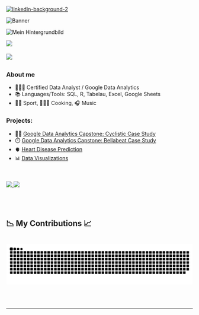 

<a href="https://ibb.co/pQKtS65"><img src="https://i.ibb.co/Jqpf9Wg/linkedin-background-2.jpg" alt="linkedin-background-2" border="0"></a>

![Banner](https://media.licdn.com/dms/image/v2/D5616AQFYGE7Klsb-DQ/profile-displaybackgroundimage-shrink_200_800/profile-displaybackgroundimage-shrink_200_800/0/1692078580049?e=2147483647&v=beta&t=jSD9Su7wLnnFtMNDq1F2H5Rk3kbisnzkEk1tJdKcIYI)

![Mein Hintergrundbild](https://media.licdn.com/dms/image/v2/D5616AQFYGE7Klsb-DQ/profile-displaybackgroundimage-shrink_200_800/profile-displaybackgroundimage-shrink_200_800/0/1692078580049?e=2147483647&v=beta&t=jSD9Su7wLnnFtMNDq1F2H5Rk3kbisnzkEk1tJdKcIYI)

</h1>
<img align="left" src="https://visitor-badge.laobi.icu/badge?page_id=S-a-m-k.S-a-m-k" />

<h1 align="left">
    <img src="https://readme-typing-svg.herokuapp.com/?font=Kanit&size=35&vCenter=true&width=500&height=70&duration=4000&lines=Hi+There!;+I'm+Sam!;+I'm+a+Data+Analyst!;&color=66cdaa";" />
</h1>

### About me

- 👨🏻‍🎓 Certified Data Analyst / Google Data Analytics
- 📚 Languages/Tools: SQL, R, Tabelau, Excel, Google Sheets
- 🏋🏻 Sport, 👨🏻‍🍳 Cooking, 🎧 Music

### Projects:

- 🚴🏼 [Google Data Analytics Capstone: Cyclistic Case Study](https://github.com/S-a-m-K/cyclistic_case_study)
- ⏱️ [Google Data Analytics Capstone: Bellabeat Case Study](https://github.com/S-a-m-K/bellabeat_case_study)
- 🫀 [Heart Disease Prediction](https://github.com/S-a-m-K/heart_disease_prediction)
- 📊 [Data Visualizations](https://public.tableau.com/app/profile/samuel.kleger/vizzes) <br><br><br>

</div>
 
<div align="left"> 
  <a href="mailto:s.kleger01@gmail.com">
    <img src="https://img.shields.io/badge/Gmail-333333?style=for-the-badge&logo=gmail&logoColor=red" />
  </a>
  <a href="www.linkedin.com/in/samuel-kleger-7456a1276" target="_blank">
    <img src="https://img.shields.io/badge/LinkedIn-0077B5?style=for-the-badge&logo=linkedin&logoColor=white" target="_blank" />
  </a> <br><br><br/><br/>

</div>

<div align="left">
  <h2>📉 My Contributions 📈</h2>
  <br>
  <img alt="snake eating my contributions" src="https://raw.githubusercontent.com/salesp07/salesp07/output/github-contribution-grid-snake.svg" />
  
  <br/><br/>
</div>

<hr/>
